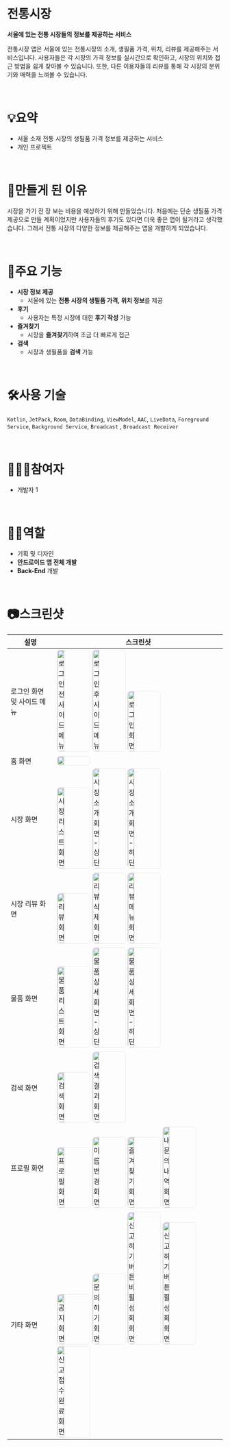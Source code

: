 # 전통시장
**서울에 있는 전통 시장들의 정보를 제공하는 서비스**

전통시장 앱은 서울에 있는 전통시장의 소개, 생필품 가격, 위치, 리뷰를 제공해주는 서비스입니다. 사용자들은 각 시장의 가격 정보를 실시간으로 확인하고, 시장의 위치와 접근 방법을 쉽게 찾아볼 수 있습니다. 또한, 다른 이용자들의 리뷰를 통해 각 시장의 분위기와 매력을 느껴볼 수 있습니다. 

<br>

# 💡요약

- 서울 소재 전통 시장의 생필품 가격 정보를 제공하는 서비스
- 개인 프로젝트


<br>

# 📃만들게 된 이유
시장을 가기 전 장 보는 비용을 예상하기 위해 만들었습니다. 처음에는 단순 생필품 가격 제공으로 만들 계획이었지만 사용자들의 후기도 있다면 더욱 좋은 앱이 될거라고 생각했습니다. 그래서 전통 시장의 다양한 정보를 제공해주는 앱을 개발하게 되었습니다.


<br>

# 📌주요 기능
- **시장 정보 제공**
    - 서울에 있는 **전통 시장의 생필품 가격, 위치 정보**를 제공
- **후기**
    - 사용자는 특정 시장에 대한 **후기 작성** 가능
- **즐겨찾기**
    - 시장을 **즐겨찾기**하여 조금 더 빠르게 접근
- **검색**
    - 시장과 생필품을 **검색** 가능

<br>

# 🛠사용 기술
`Kotlin`, `JetPack`, `Room`, `DataBinding`, `ViewModel`, `AAC`, `LiveData`, `Foreground Service`, `Background Service`, `Broadcast` , `Broadcast Receiver`

<br>

# 👩🏻‍💻참여자
- 개발자 1


<br>

# ✋🏻역할
- 기획 및 디자인
- **안드로이드 앱 전체 개발**
- **Back-End** 개발 


<br>

# 📷스크린샷

|설명|스크린샷|
|---|---|
|로그인 화면 및 사이드 메뉴|  <img src="https://github.com/park-chris/TodayPrice/assets/72954404/fc41c001-8030-49fd-b3b9-b1c0994ef1e4" alt="로그인 전 사이드 메뉴" style="border:1px solid #eaeaea; border-radius: 7px; padding: 0px;"  width="20%"> <img src="https://github.com/park-chris/TodayPrice/assets/72954404/0fdb6b3e-e434-4fe6-9e4c-4a757eefd384" alt="로그인 후 사이드 메뉴" style="border:1px solid #eaeaea; border-radius: 7px; padding: 0px; " width="20%"> <img src="https://github.com/park-chris/TodayPrice/assets/72954404/de5b174d-95f5-4f65-864f-73f328202b15" alt="로그인 화면" style="border:1px solid #eaeaea; border-radius: 7px; padding: 0px;"  width="20%">|
|홈 화면| <img src="https://github.com/park-chris/TodayPrice/assets/72954404/5d83d11b-f746-4315-b948-cf0fa56e56c0" alt=""  style="border:1px solid #eaeaea; border-radius: 7px; padding: 0px;"  width="20%"> |
|시장 화면|<img src="https://github.com/park-chris/TodayPrice/assets/72954404/11e26f00-862e-428f-9811-055740311960" alt="시장 리스트 화면"  style="border:1px solid #eaeaea; border-radius: 7px; padding: 0px;"  width="20%"> <img src="https://github.com/park-chris/TodayPrice/assets/72954404/7c47a6bb-ae7c-4a6b-a227-eb7479ccd06b" alt="시장 소개 화면 - 상단"  style="border:1px solid #eaeaea; border-radius: 7px; padding: 0px;"  width="20%"> <img src="https://github.com/park-chris/TodayPrice/assets/72954404/c822a430-94f7-42f3-9963-1b52472ce253" alt="시장 소개 화면 - 하단"  style="border:1px solid #eaeaea; border-radius: 7px; padding: 0px;"  width="20%"> |
|시장 리뷰 화면|<img src="https://github.com/park-chris/TodayPrice/assets/72954404/e2d1f133-35e6-4529-ae57-26bd83f25977" alt="리뷰 화면"  style="border:1px solid #eaeaea; border-radius: 7px; padding: 0px;"  width="20%"> <img src="https://github.com/park-chris/TodayPrice/assets/72954404/77882745-aa83-4305-b355-2560ebbdb765" alt="리뷰 삭제 화면"  style="border:1px solid #eaeaea; border-radius: 7px; padding: 0px;"  width="20%"> <img src="https://github.com/park-chris/TodayPrice/assets/72954404/679977b1-7717-44e1-acd8-ee4c0cd911b7" alt="리뷰 메뉴 화면"  style="border:1px solid #eaeaea; border-radius: 7px; padding: 0px;"  width="20%"> |
|물품 화면|<img src="https://github.com/park-chris/TodayPrice/assets/72954404/cf9030ad-fe81-4dfa-85f8-17dcc83e094a" alt="물품 리스트 화면"  style="border:1px solid #eaeaea; border-radius: 7px; padding: 0px;"  width="20%"> <img src="https://github.com/park-chris/TodayPrice/assets/72954404/b89575da-bdc8-46c7-affb-51042099cfad" alt="물품 상세 화면 - 상단"  style="border:1px solid #eaeaea; border-radius: 7px; padding: 0px;"  width="20%"> <img src="https://github.com/park-chris/TodayPrice/assets/72954404/d69aae90-4122-47a2-9b88-64c0f9b0f526" alt="물품 상세 화면 - 하단"  style="border:1px solid #eaeaea; border-radius: 7px; padding: 0px;"  width="20%"> |
|검색 화면|<img src="https://github.com/park-chris/TodayPrice/assets/72954404/7d33e71a-14c2-438d-b673-71b1c5f083a4" alt="검색 화면"  style="border:1px solid #eaeaea; border-radius: 7px; padding: 0px;"  width="20%"> <img src="https://github.com/park-chris/TodayPrice/assets/72954404/7b70ed52-2a8d-4884-ba25-fe2203270efb" alt="검색 결과 화면"  style="border:1px solid #eaeaea; border-radius: 7px; padding: 0px;"  width="20%"> |
|프로필 화면|<img src="https://github.com/park-chris/TodayPrice/assets/72954404/b3368bfa-329c-43d5-8f13-a0c76635daea" alt="프로필 화면"  style="border:1px solid #eaeaea; border-radius: 7px; padding: 0px;"  width="20%"> <img src="https://github.com/park-chris/TodayPrice/assets/72954404/19b59cdb-c180-44a3-a047-e17a66c08793" alt="이름 변경 화면"  style="border:1px solid #eaeaea; border-radius: 7px; padding: 0px;"  width="20%"> <img src="https://github.com/park-chris/TodayPrice/assets/72954404/ff7def6e-c7f3-4ba2-9a61-ac8b91693536" alt="즐겨찾기 화면"  style="border:1px solid #eaeaea; border-radius: 7px; padding: 0px;"  width="20%"> <img src="https://github.com/park-chris/TodayPrice/assets/72954404/abc9a63e-8d54-4072-8b6a-3acc74314a80" alt="내 문의 내역 화면"  style="border:1px solid #eaeaea; border-radius: 7px; padding: 0px;"  width="20%"> |
|기타 화면|<img src="https://github.com/park-chris/TodayPrice/assets/72954404/8b654d3f-ff6c-4536-8998-b939f02f7d8c" alt="공지 화면"  style="border:1px solid #eaeaea; border-radius: 7px; padding: 0px;"  width="20%"> <img src="https://github.com/park-chris/TodayPrice/assets/72954404/f147366c-ab4e-4181-9742-39d739849068" alt="문의하기 화면"  style="border:1px solid #eaeaea; border-radius: 7px; padding: 0px;"  width="20%"> <img src="https://github.com/park-chris/TodayPrice/assets/72954404/1768d607-ea9b-404b-9330-d4e261df2592" alt="신고하기 버튼 비활성화 화면"  style="border:1px solid #eaeaea; border-radius: 7px; padding: 0px;"  width="20%"> <img src="https://github.com/park-chris/TodayPrice/assets/72954404/01c260d4-34fd-4600-85c9-90182092ddab" alt="신고하기 버튼 활성화 화면"  style="border:1px solid #eaeaea; border-radius: 7px; padding: 0px;"  width="20%"> <img src="https://github.com/park-chris/TodayPrice/assets/72954404/59293ed8-16c7-48c9-ae37-1544f7846f0c" alt="신고 접수 완료 화면"  style="border:1px solid #eaeaea; border-radius: 7px; padding: 0px;"  width="20%"> |


<br>

